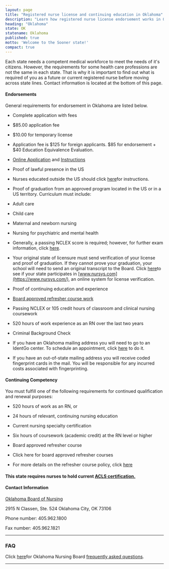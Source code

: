 ```yaml
---
layout: page
title: "Registered nurse license and continuing education in Oklahoma"
description: "Learn how registered nurse license endorsement works in Oklahoma. Including transferring from another state and online training requirements."
heading: "Oklahoma"
state: OK
statename: Oklahoma
published: true
motto: 'Welcome to the Sooner state!'
compact: true
---
```


Each state needs a competent medical workforce to meet the needs of it's
citizens. However, the requirements for some health care professions are
not the same in each state. That is why it is important to find out what
is required of you as a future or current registered nurse before moving
across state lines. Contact information is located at the bottom of this
page.

#### Endorsements

General requirements for endorsement in Oklahoma are listed below.

-   Complete application with fees

  -   \$85.00 application fee

  -   \$10.00 for temporary license

  -   Application fee is \$125 for foreign applicants. \$85 for
        endorsement + \$40 Education Equivalence Evaluation.

  -   [Online
        Application](https://pay.apps.ok.gov/nursing/licensing/app/index.php)
        and [Instructions](https://nursing.ok.gov/endorseused07.pdf)

-   Proof of lawful presence in the US

  -   Nurses educated outside the US should click
        [here](https://www.ok.gov/nursing/endorforeign07.pdf)for
        instructions.

-   Proof of graduation from an approved program located in the US or in
    a US territory. Curriculum must include:

  -   Adult care

  -   Child care

  -   Maternal and newborn nursing

  -   Nursing for psychiatric and mental health

-   Generally, a passing NCLEX score is required; however, for further
    exam information, click
    [here](https://www.ok.gov/nursing/endorseused07.pdf).

-   Your original state of licensure must send verification of your
    license and proof of graduation. If they cannot prove your
    graduation, your school will need to send an original transcript to
    the Board. Click [here](https://www.nursys.com/)to see if your state
    participates in [www.nursys.com](https://www.nursys.com/), an online
    system for license verification.

-   Proof of continuing education and experience

  -   [Board approved refresher course
        work](https://ok.gov/nursing/nrefresher.pdf)

  -   Passing NCLEX or 105 credit hours of classroom and clinical
        nursing coursework

  -   520 hours of work experience as an RN over the last two years

-   Criminal Background Check

-   If you have an Oklahoma mailing address you will need to go to an
    IdentGo center. To schedule an appointment, click
    [here](https://www.identogo.com/) to do it.

-   If you have an out-of-state mailing address you will receive coded
    fingerprint cards in the mail. You will be responsible for any
    incurred costs associated with fingerprinting.

#### Continuing Competency

You must fulfill one of the following requirements for continued
qualification and renewal purposes:

-   520 hours of work as an RN, or

-   24 hours of relevant, continuing nursing education

-   Current nursing specialty certification

-   Six hours of coursework (academic credit) at the RN level or higher

-   Board approved refresher course

  -   Click here for board approved refresher courses

  -   For more details on the refresher course policy, click
        [here](https://www.ok.gov/nursing/refresher.pdf)

#### This state requires nurses to hold current [ACLS certification.](https://www.acls.net/oklahoma-acls-pals-bls)

#### Contact Information

[Oklahoma Board of Nursing](https://oklahoma.gov/nursing.html)

2915 N Classen, Ste. 524
Oklahoma City, OK 73106

Phone number: 405.962.1800

Fax number: 405.962.1821

* * * * *

### FAQ

Click [here](https://www.ok.gov/nursing/renewal/faq.php)for Oklahoma
Nursing Board [frequently asked
questions](https://www.ok.gov/nursing/renewal/faq.php).

* * * * *
